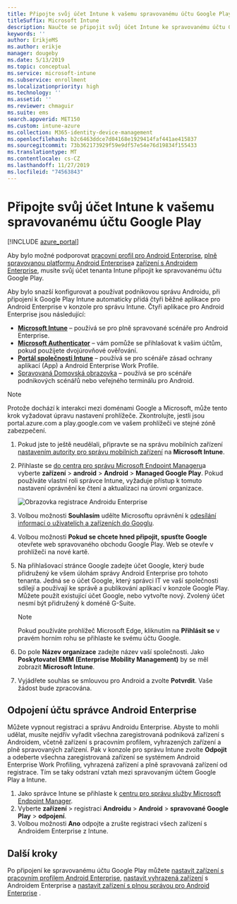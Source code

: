 ```yaml
---
title: Připojte svůj účet Intune k vašemu spravovanému účtu Google Play.
titleSuffix: Microsoft Intune
description: Naučte se připojit svůj účet Intune ke spravovanému účtu Google Play.
keywords: ''
author: ErikjeMS
ms.author: erikje
manager: dougeby
ms.date: 5/13/2019
ms.topic: conceptual
ms.service: microsoft-intune
ms.subservice: enrollment
ms.localizationpriority: high
ms.technology: ''
ms.assetid: ''
ms.reviewer: chmaguir
ms.suite: ems
search.appverid: MET150
ms.custom: intune-azure
ms.collection: M365-identity-device-management
ms.openlocfilehash: b2c6463ddce7d04168e1929414faf441ae415837
ms.sourcegitcommit: 73b362173929f59e9df57e54e76d19834f155433
ms.translationtype: MT
ms.contentlocale: cs-CZ
ms.lasthandoff: 11/27/2019
ms.locfileid: "74563843"
---
```

# <a name="connect-your-intune-account-to-your-managed-google-play-account"></a>Připojte svůj účet Intune k vašemu spravovanému účtu Google Play

[!INCLUDE [azure_portal](../includes/azure_portal.md)]

Aby bylo možné podporovat [pracovní profil pro Android Enterprise](android-work-profile-enroll.md), [plně spravovanou platformu Android Enterprise](android-fully-managed-enroll.md)a [zařízení s Androidem Enterprise](android-kiosk-enroll.md), musíte svůj účet tenanta Intune připojit ke spravovanému účtu Google Play.  

Aby bylo snazší konfigurovat a používat podnikovou správu Androidu, při připojení k Google Play Intune automaticky přidá čtyři běžné aplikace pro Android Enterprise v konzole pro správu Intune. Čtyři aplikace pro Android Enterprise jsou následující:

- **[Microsoft Intune](https://play.google.com/store/apps/details?id=com.microsoft.intune)** – používá se pro plně spravované scénáře pro Android Enterprise.
- **[Microsoft Authenticator](https://play.google.com/store/apps/details?id=com.azure.authenticator)** – vám pomůže se přihlašovat k vašim účtům, pokud použijete dvojúrovňové ověřování.
- **[Portál společnosti Intune](https://play.google.com/store/apps/details?id=com.microsoft.windowsintune.companyportal)** – používá se pro scénáře zásad ochrany aplikací (App) a Android Enterprise Work Profile.
- [Spravovaná Domovská obrazovka](https://play.google.com/store/apps/details?id=com.microsoft.launcher.enterprise) – používá se pro scénáře podnikových scénářů nebo veřejného terminálu pro Android.

> [!NOTE]
> Protože dochází k interakci mezi doménami Google a Microsoft, může tento krok vyžadovat úpravu nastavení prohlížeče.  Zkontrolujte, jestli jsou portal.azure.com a play.google.com ve vašem prohlížeči ve stejné zóně zabezpečení.

1. Pokud jste to ještě neudělali, připravte se na správu mobilních zařízení [nastavením autority pro správu mobilních zařízení](../fundamentals/mdm-authority-set.md) na **Microsoft Intune**.
2. Přihlaste se [do centra pro správu Microsoft Endpoint Manageru](https://go.microsoft.com/fwlink/?linkid=2109431)a vyberte **zařízení** > **android** > **Android** > **Managed Google Play**.  Pokud používáte vlastní roli správce Intune, vyžaduje přístup k tomuto nastavení oprávnění ke čtení a aktualizaci na úrovni organizace.
   
   ![Obrazovka registrace Androidu Enterprise](./media/connect-intune-android-enterprise/android-work-bind.png)

3. Volbou možnosti **Souhlasím** udělte Microsoftu oprávnění k [odesílání informací o uživatelích a zařízeních do Googlu](../protect/data-intune-sends-to-google.md). 
   
4. Volbou možnosti **Pokud se chcete hned připojit, spusťte Google** otevřete web spravovaného obchodu Google Play. Web se otevře v prohlížeči na nové kartě.
  
5. Na přihlašovací stránce Google zadejte účet Google, který bude přidružený ke všem úlohám správy Android Enterprise pro tohoto tenanta. Jedná se o účet Google, který správci IT ve vaší společnosti sdílejí a používají ke správě a publikování aplikací v konzole Google Play. Můžete použít existující účet Google, nebo vytvořte nový. Zvolený účet nesmí být přidružený k doméně G-Suite.
    
    > [!Note]
    > Pokud používáte prohlížeč Microsoft Edge, kliknutím na **Přihlásit se** v pravém horním rohu se přihlaste ke svému účtu Google.

6. Do pole **Název organizace** zadejte název vaší společnosti. Jako **Poskytovatel EMM (Enterprise Mobility Management)** by se měl zobrazit **Microsoft Intune**.

7. Vyjádřete souhlas se smlouvou pro Android a zvolte **Potvrdit**. Vaše žádost bude zpracována.

## <a name="disconnect-your-android-enterprise-administrative-account"></a>Odpojení účtu správce Android Enterprise

Můžete vypnout registraci a správu Androidu Enterprise. Abyste to mohli udělat, musíte nejdřív vyřadit všechna zaregistrovaná podniková zařízení s Androidem, včetně zařízení s pracovním profilem, vyhrazených zařízení a plně spravovaných zařízení. Pak v konzole pro správu Intune zvolte **Odpojit** a odeberte všechna zaregistrovaná zařízení se systémem Android Enterprise Work Profiling, vyhrazená zařízení a plně spravovaná zařízení od registrace. Tím se taky odstraní vztah mezi spravovaným účtem Google Play a Intune.

1. Jako správce Intune se přihlaste k [centru pro správu služby Microsoft Endpoint Manager](https://go.microsoft.com/fwlink/?linkid=2109431).
2. Vyberte **zařízení** > registraci **Androidu** > **Android** > **spravované Google Play** > **odpojení**.
3. Volbou možnosti **Ano** odpojte a zrušte registraci všech zařízení s Androidem Enterprise z Intune.

## <a name="next-steps"></a>Další kroky

Po připojení ke spravovanému účtu Google Play můžete [nastavit zařízení s pracovním profilem Android Enterprise](android-work-profile-enroll.md), [nastavit vyhrazená zařízení](android-kiosk-enroll.md) s Androidem Enterprise a [nastavit zařízení s plnou správou pro Android Enterprise](android-kiosk-enroll.md) .
